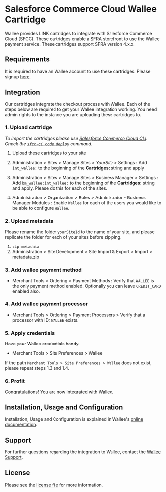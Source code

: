 # Salesforce Commerce Cloud Wallee Cartridge

Wallee provides LINK cartridges to integrate with Salesforce Commerce Cloud (SFCC). These cartridges enable a SFRA storefront to use the Wallee payment service. These cartridges support SFRA version 4.x.x.

## Requirements

It is required to have an Wallee account to use these cartridges. Please signup [here](https://app-wallee.com/user/signup).

## Integration
Our cartridges integrate the checkout process with Wallee. Each of the steps below are required to get your Wallee integration working. You need admin rights to the instance you are uploading these cartridges to.

### 1. Upload cartridge

_To import the cartridges please use [Salesforce Commerce Cloud CLI](https://github.com/SalesforceCommerceCloud/sfcc-ci). Check the [`sfcc-ci code:deploy`](https://github.com/SalesforceCommerceCloud/sfcc-ci#pushing-code) command._

1. Upload these cartridges to your site 

2. Administration >  Sites >  Manage Sites > *YourSite* > Settings : Add `int_wallee:` to the beginning of the __Cartridges:__ string and apply

3. Administration >  Sites >  Manage Sites > Business Manager  > Settings : Add `bm_wallee:int_wallee:` to the beginning of the __Cartridges:__ string and apply. Please do this for each of the sites.

4. Administration >  Organization >  Roles > Administrator - Business Manager Modules : Enable `Wallee` for each of the users you would like to be able to configure `Wallee`.

### 2. Upload metadata
Please rename the folder `yourSiteId` to the name of your site, and please replicate the folder for each of your sites before zipiping.
1. `zip metadata`
2. Administration >  Site Development >  Site Import & Export > Import > metadata.zip

### 3. Add wallee payment method
* Merchant Tools >  Ordering >  Payment Methods : Verify that `WALLEE` is the only payment method enabled. Optionally you can leave `CREDIT_CARD` enabled also.

### 4. Add wallee payment processor

* Merchant Tools >  Ordering >  Payment Processors > Verify that a processor with ID: `WALLEE` exists.


### 5. Apply credentials
Have your Wallee credentials handy.

* Merchant Tools > Site Preferences > Wallee

If the path `Merchant Tools > Site Preferences > Wallee` does not exist, please repeat steps 1.3 and 1.4. 


### 6. Profit
Congratulations! You are now integrated with Wallee.

## Installation, Usage and Configuration

Installation, Usage and Configuration is explained in Wallee's [online documentation](https://plugin-documentation.wallee.com/wallee-payment).

## Support

For further questions regarding the integration to Wallee, contact the [Wallee Support](https://app-wallee.com/space/select?target=/support).

## License

Please see the [license file](https://github.com/wallee-payment/wallee-salesforce-commerce-cloud/blob/master/LICENSE) for more information.